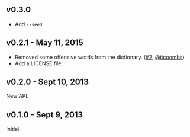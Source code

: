 ## v0.3.0

- Add `--seed`

## v0.2.1 - May 11, 2015

* Removed some offensive words from the dictionary. ([#2], [@ticoombs])
* Add a LICENSE file.

## v0.2.0 - Sept 10, 2013

New API.

## v0.1.0 - Sept 9, 2013

Initial.

[#2]: https://github.com/rstacruz/passwordgen.js/issues/2
[@ticoombs]: https://github.com/ticoombs
